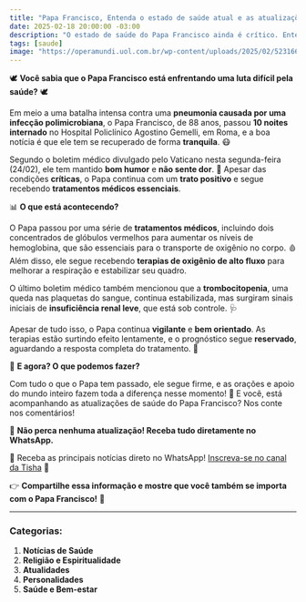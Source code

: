 ```yaml
---
title: "Papa Francisco, Entenda o estado de saúde atual e as atualizações! 🙏"
date: 2025-02-18 20:00:00 -03:00
description: "O estado de saúde do Papa Francisco ainda é crítico. Entenda tudo sobre o quadro dele e os tratamentos que está recebendo."
tags: [saude]
image: "https://operamundi.uol.com.br/wp-content/uploads/2025/02/52316655855_849c5b0f59_k.jpg"
---
```


🕊️ **Você sabia que o Papa Francisco está enfrentando uma luta difícil pela saúde?** 🕊️

Em meio a uma batalha intensa contra uma **pneumonia causada por uma infecção polimicrobiana**, o Papa Francisco, de 88 anos, passou **10 noites internado** no Hospital Policlínico Agostino Gemelli, em Roma, e a boa notícia é que ele tem se recuperado de forma **tranquila**. 😷

Segundo o boletim médico divulgado pelo Vaticano nesta segunda-feira (24/02), ele tem mantido **bom humor** e **não sente dor**. 🙏 Apesar das condições **críticas**, o Papa continua com um **trato positivo** e segue recebendo **tratamentos médicos essenciais**.

📊 **O que está acontecendo?**

O Papa passou por uma série de **tratamentos médicos**, incluindo dois concentrados de glóbulos vermelhos para aumentar os níveis de hemoglobina, que são essenciais para o transporte de oxigênio no corpo. 🩸 Além disso, ele segue recebendo **terapias de oxigênio de alto fluxo** para melhorar a respiração e estabilizar seu quadro.

O último boletim médico também mencionou que a **trombocitopenia**, uma queda nas plaquetas do sangue, continua estabilizada, mas surgiram sinais iniciais de **insuficiência renal leve**, que está sob controle. 🩺

Apesar de tudo isso, o Papa continua **vigilante** e **bem orientado**. As terapias estão surtindo efeito lentamente, e o prognóstico segue **reservado**, aguardando a resposta completa do tratamento. 🤞

💬 **E agora? O que podemos fazer?**

Com tudo o que o Papa tem passado, ele segue firme, e as orações e apoio do mundo inteiro fazem toda a diferença nesse momento! 🙏 E você, está acompanhando as atualizações de saúde do Papa Francisco? Nos conte nos comentários!

🔔 **Não perca nenhuma atualização! Receba tudo diretamente no WhatsApp.**

🌟 Receba as principais notícias direto no WhatsApp! <a href="https://www.whatsapp.com/channel/0029VaiPYBPLo4heVf0U3u2d" target="_blank" rel="noopener noreferrer">Inscreva-se no canal da Tisha</a> 📲

👉 **Compartilhe essa informação e mostre que você também se importa com o Papa Francisco!** 💌

---

### Categorias:

1. **Notícias de Saúde**
2. **Religião e Espiritualidade**
3. **Atualidades**
4. **Personalidades**
5. **Saúde e Bem-estar**

